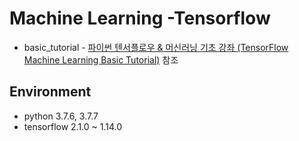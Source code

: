 # Machine Learning -Tensorflow

* basic_tutorial - [파이썬 텐서플로우 & 머신러닝 기초 강좌 (TensorFlow Machine Learning Basic Tutorial)](https://www.youtube.com/playlist?list=PLRx0vPvlEmdAbnmLH9yh03cw9UQU_o7PO) 참조

## Environment

* python 3.7.6, 3.7.7
* tensorflow 2.1.0 ~ 1.14.0